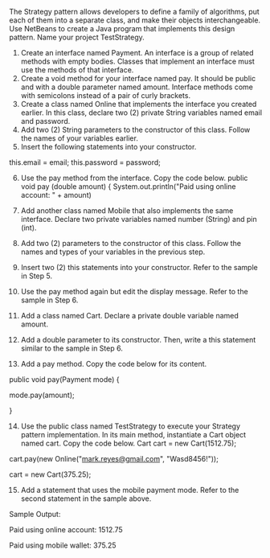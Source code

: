 The Strategy pattern allows developers to define a family of algorithms, put each of them into a separate class, and make their objects interchangeable. 
Use NetBeans to create a Java program that implements this design pattern. Name your project TestStrategy.

1. Create an interface named Payment. An interface is a group of related methods with empty bodies. Classes that implement an interface must use the methods of that interface.
2. Create a void method for your interface named pay. It should be public and with a double parameter named amount. Interface methods come with semicolons instead of a pair of curly brackets.
3. Create a class named Online that implements the interface you created earlier. In this class, declare two (2) private String variables named email and password.
4. Add two (2) String parameters to the constructor of this class. Follow the names of your variables earlier.
5. Insert the following statements into your constructor. 

this.email = email;
this.password = password;


6. Use the pay method from the interface. Copy the code below.
public void pay (double amount) {
  System.out.println("Paid using online account: " + amount)

  
7. Add another class named Mobile that also implements the same interface. Declare two private variables named number (String) and pin (int).
8. Add two (2) parameters to the constructor of this class. Follow the names and types of your variables in the previous step.
9. Insert two (2) this statements into your constructor. Refer to the sample in Step 5. 
10. Use the pay method again but edit the display message. Refer to the sample in Step 6. 
11. Add a class named Cart. Declare a private double variable named amount.
12. Add a double parameter to its constructor. Then, write a this statement similar to the sample in Step 6.
13. Add a pay method. Copy the code below for its content.


public void pay(Payment mode) {

  mode.pay(amount);

}

  
14. Use the public class named TestStrategy to execute your Strategy pattern implementation. In its main method, instantiate a Cart object named cart. Copy the code below.
Cart cart = new Cart(1512.75);

cart.pay(new Online("mark.reyes@gmail.com", "Wasd8456!")); 

cart = new Cart(375.25);



15. Add a statement that uses the mobile payment mode. Refer to the second statement in the sample above.


Sample Output:

Paid using online account: 1512.75

Paid using mobile wallet: 375.25 


  
